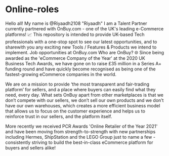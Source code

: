 # Online-roles
Hello all! My name is @Riyaadh2108 "Riyaadh"
I am a Talent Partner currently partnered with OnBuy.com - one of the UK's leading e-Commerce platforms! 📈 This repository is intended to provide UK-based Tech professionals with a one-stop spot to see our latest opportunities, and to sharewith you any exciting new Tools / Features & Products we intend to implement.
Job opportunities at OnBuy.com
Who are OnBuy? 🌐
Since being awarded as the 'eCommerce Company of the Year' at the 2020 UK Business Tech Awards, we have gone on to raise £35 million in a Series A+ funding round and have quickly become recognised as being one of the fastest-growing eCommerce companies in the world.

We are on a mission to provide ‘the most transparent and fair-trading platform’ for sellers, and a place where buyers can easily find what they need, every day. What sets OnBuy apart from other marketplaces is that we don’t compete with our sellers, we don’t sell our own products and we don’t have our own warehouses, which creates a more efficient business model that allows us to focus on the customer experience and helps us to reinforce trust in our sellers, and the platform itself.

More recently we received PCR Awards 'Online Retailer of the Year 2021' and have been moving from strength-to-strength with new partnerships including Hermes, ShipStation and the LEGO Group just to name a few - consistently striving to build the best-in-class eCommerce platform for buyers and sellers alike!
